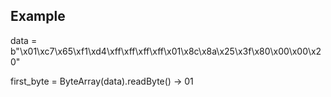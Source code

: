 ## Example
data = b"\x01\xc7\x65\xf1\xd4\xff\xff\xff\xff\x01\x8c\x8a\x25\x3f\x80\x00\x00\x20"


first_byte = ByteArray(data).readByte()
  -> 01
